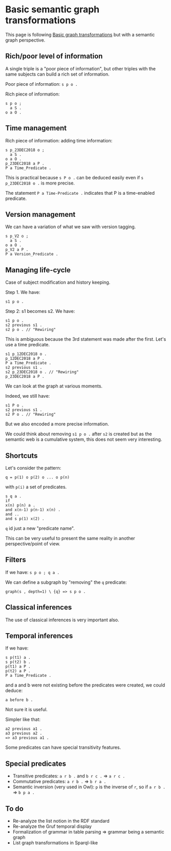 # Basic semantic graph transformations

This page is following [Basic graph transformations](basic-graph-transformations.md) but with a semantic graph perspective.

## Rich/poor level of information

A single triple is a "poor piece of information", but other triples with the same subjects can build a rich set of information.

Poor piece of information: `s p o .`

Rich piece of information:

```
s p o ;
  a S .
o a O .
```

## Time management

Rich piece of information: adding time information:

```
s p_23DEC2018 o ;
  a S .
o a O .
p_23DEC2018 a P .
P a Time_Predicate .
```

This is practical because `s P o .` can be deduced easily even if `s p_23DEC2018 o .` is more precise.

The statement `P a Time-Predicate .` indicates that P is a time-enabled predicate.

## Version management

We can have a variation of what we saw with version tagging.

```
s p_V2 o ;
  a S .
o a O .
p_V2 a P .
P a Version_Predicate .
```

## Managing life-cycle

Case of subject modification and history keeping.

Step 1. We have:

```
s1 p o .
```

Step 2: s1 becomes s2. We have:

```
s1 p o .
s2 previous s1 .
s2 p o . // "Rewiring"
```

This is ambiguous because the 3rd statement was made after the first. Let's use a time predicate.

```
s1 p_12DEC2018 o .
p_12DEC2018 a P .
P a Time_Predicate .
s2 previous s1 .
s2 p_23DEC2018 o . // "Rewiring"
p_23DEC2018 a P .
```

We can look at the graph at various moments.

Indeed, we still have:

```
s1 P o .
s2 previous s1 .
s2 P o . // "Rewiring"
```

But we also encoded a more precise information.

We could think about removing `s1 p o .` after `s2` is created but as the semantic web is a cumulative system, this does not seem very interesting.

## Shortcuts

Let's consider the pattern:

```
q = p(1) o p(2) o ... o p(n)
```

with `p(i)` a set of predicates.

```
s q a .
if
x(n) p(n) a .
and x(n-1) p(n-1) x(n) .
and ..
and s p(1) x(2) . 
```

`q` id just a new "predicate name".

This can be very useful to present the same reality in another perspective/point of view.

## Filters
 
If we have: `s p o ; q a .`

We can define a subgraph by "removing" the  `q`  predicate:

```
graph(s , depth=1) \ {q} => s p o .
```

## Classical inferences

The use of classical inferences is very important also.

## Temporal inferences

If we have:

```
s p(t1) a .
s p(t2) b .
p(t1) a P .
p(t2) a P .
P a Time_Predicate .
```

and a and b were not existing before the predicates were created, we could deduce:

```
a before b .
```

Not sure it is useful.

Simpler like that:

```
a2 previous a1 .
a3 previous a2 .
=> a3 previous a1 .
```

Some predicates can have special transitivity features.

## Special predicates

  * Transitive predicates: `a r b .` and `b r c .` => `a r c .` 
  * Commutative predicates: `a r b .` => `b r a .`
  * Semantic inversion (very used in Owl): `p` is the inverse of `r`, so if `a r b .` => `b p a .`

## To do

  * Re-analyze the list notion in the RDF standard
  * Re-analyze the Gruf temporal display
  * Formalization of grammar in table parsing => grammar being a semantic graph
  * List graph transformations in Sparql-like

